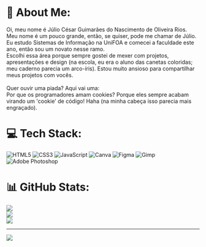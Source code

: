# 💫 About Me:
Oi, meu nome é Júlio César Guimarães do Nascimento de Oliveira Rios. Meu nome é um pouco grande, então, se quiser, pode me chamar de Júlio. Eu estudo Sistemas de Informação na UniFOA e comecei a faculdade este ano, então sou um novato nesse ramo.<br>Escolhi essa área porque sempre gostei de mexer com projetos, apresentações e design (na escola, eu era o aluno das canetas coloridas; meu caderno parecia um arco-íris). Estou muito ansioso para compartilhar meus projetos com vocês.<br><br>Quer ouvir uma piada? Aqui vai uma:<br>Por que os programadores amam cookies? Porque eles sempre acabam virando um 'cookie' de código! Haha (na minha cabeça isso parecia mais engraçado).


# 💻 Tech Stack:
![HTML5](https://img.shields.io/badge/html5-%23E34F26.svg?style=for-the-badge&logo=html5&logoColor=white) ![CSS3](https://img.shields.io/badge/css3-%231572B6.svg?style=for-the-badge&logo=css3&logoColor=white) ![JavaScript](https://img.shields.io/badge/javascript-%23323330.svg?style=for-the-badge&logo=javascript&logoColor=%23F7DF1E) ![Canva](https://img.shields.io/badge/Canva-%2300C4CC.svg?style=for-the-badge&logo=Canva&logoColor=white) ![Figma](https://img.shields.io/badge/figma-%23F24E1E.svg?style=for-the-badge&logo=figma&logoColor=white) ![Gimp](https://img.shields.io/badge/Gimp-657D8B?style=for-the-badge&logo=gimp&logoColor=FFFFFF) ![Adobe Photoshop](https://img.shields.io/badge/adobe%20photoshop-%2331A8FF.svg?style=for-the-badge&logo=adobe%20photoshop&logoColor=white)
# 📊 GitHub Stats:
![](https://github-readme-stats.vercel.app/api?username=CodeWithJulio&theme=monokai&hide_border=false&include_all_commits=false&count_private=false)<br/>
![](https://github-readme-streak-stats.herokuapp.com/?user=CodeWithJulio&theme=monokai&hide_border=false)<br/>
![](https://github-readme-stats.vercel.app/api/top-langs/?username=CodeWithJulio&theme=monokai&hide_border=false&include_all_commits=false&count_private=false&layout=compact)

---
[![](https://visitcount.itsvg.in/api?id=CodeWithJulio&icon=4&color=5)](https://visitcount.itsvg.in)

<!-- Proudly created with GPRM ( https://gprm.itsvg.in ) -->

